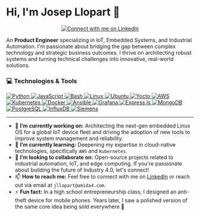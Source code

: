 # Hi, I'm Josep Llopart 👋

<p align="center">
  <a href="https://www.linkedin.com/in/josepllopart/" target="_blank">
    <img src="https://img.shields.io/badge/Connect%20with%20me%20on-LinkedIn-0077B5?style=for-the-badge&logo=linkedin&logoColor=white" alt="Connect with me on LinkedIn"/>
  </a>
</p>


An **Product Engineer** specializing in IoT, Embedded Systems, and Industrial Automation. I'm passionate about bridging the gap between complex technology and strategic business outcomes. I thrive on architecting robust systems and turning technical challenges into innovative, real-world solutions.

### 💻 Technologies & Tools

<p align="left">
  <a href="https://www.python.org" target="_blank" rel="noreferrer">
    <img src="https://img.shields.io/badge/Python-3776AB?style=for-the-badge&logo=python&logoColor=white" alt="Python"/>
  </a>
  <a href="https://developer.mozilla.org/en-US/docs/Web/JavaScript" target="_blank" rel="noreferrer">
    <img src="https://img.shields.io/badge/JavaScript-F7DF1E?style=for-the-badge&logo=javascript&logoColor=black" alt="JavaScript"/>
  </a>
  <a href="https://www.gnu.org/software/bash/" target="_blank" rel="noreferrer">
    <img src="https://img.shields.io/badge/Bash-4EAA25?style=for-the-badge&logo=gnubash&logoColor=white" alt="Bash"/>
  </a>
  <a href="https://www.linux.org/" target="_blank" rel="noreferrer">
    <img src="https://img.shields.io/badge/Linux-FCC624?style=for-the-badge&logo=linux&logoColor=black" alt="Linux"/>
  </a>
    <a href="https://ubuntu.com/" target="_blank" rel="noreferrer">
    <img src="https://img.shields.io/badge/Ubuntu-E95420?style=for-the-badge&logo=ubuntu&logoColor=white" alt="Ubuntu"/>
  </a>
  <a href="https://www.yoctoproject.org/" target="_blank" rel="noreferrer">
    <img src="https://img.shields.io/badge/Yocto-blue?style=for-the-badge&logo=yocto&logoColor=white" alt="Yocto"/>
  </a>
  <a href="https://aws.amazon.com" target="_blank" rel="noreferrer">
    <img src="https://img.shields.io/badge/AWS-232F3E?style=for-the-badge&logo=amazon-aws&logoColor=white" alt="AWS"/>
  </a>
  <a href="https://kubernetes.io" target="_blank" rel="noreferrer">
    <img src="https://img.shields.io/badge/Kubernetes-326CE5?style=for-the-badge&logo=kubernetes&logoColor=white" alt="Kubernetes"/>
  </a>
  <a href="https://www.docker.com/" target="_blank" rel="noreferrer">
    <img src="https://img.shields.io/badge/Docker-2496ED?style=for-the-badge&logo=docker&logoColor=white" alt="Docker"/>
  </a>
   <a href="https://www.ansible.com/" target="_blank" rel="noreferrer">
    <img src="https://img.shields.io/badge/Ansible-EE0000?style=for-the-badge&logo=ansible&logoColor=white" alt="Ansible"/>
  </a>
  <a href="https://grafana.com" target="_blank" rel="noreferrer">
    <img src="https://img.shields.io/badge/Grafana-F46800?style=for-the-badge&logo=grafana&logoColor=white" alt="Grafana"/>
  </a>
  <a href="https://expressjs.com" target="_blank" rel="noreferrer">
    <img src="https://img.shields.io/badge/Express.js-000000?style=for-the-badge&logo=express&logoColor=white" alt="Express.js"/>
  </a>
  <a href="https://www.mongodb.com/" target="_blank" rel="noreferrer">
    <img src="https://img.shields.io/badge/MongoDB-47A248?style=for-the-badge&logo=mongodb&logoColor=white" alt="MongoDB"/>
  </a>
    <a href="https://www.postgresql.org" target="_blank" rel="noreferrer">
    <img src="https://img.shields.io/badge/PostgreSQL-4169E1?style=for-the-badge&logo=postgresql&logoColor=white" alt="PostgreSQL"/>
  </a>
   <a href="https://www.influxdata.com/" target="_blank" rel="noreferrer">
    <img src="https://img.shields.io/badge/InfluxDB-22ADF6?style=for-the-badge&logo=influxdb&logoColor=white" alt="InfluxDB"/>
  </a>
  <a href="https://www.siemens.com" target="_blank" rel="noreferrer">
    <img src="https://img.shields.io/badge/PLC_(Siemens)-009999?style=for-the-badge&logo=siemens&logoColor=white" alt="Siemens"/>
  </a>
</p>

---

- 🔭 **I’m currently working on:** Architecting the next-gen embedded Linux OS for a global IoT device fleet and driving the adoption of new tools to improve system management and reliability.
- 🌱 **I’m currently learning:** Deepening my expertise in cloud-native technologies, specifically `AWS` and `Kubernetes`.
- 🤝 **I’m looking to collaborate on:** Open-source projects related to industrial automation, IoT, and edge computing. If you're passionate about building the future of Industry 4.0, let's connect!
- 📫 **How to reach me:** Feel free to connect with me on [LinkedIn](https://www.linkedin.com/in/josepllopart/) or reach out via email at `jllopart@amida4.com`.
- ⚡ **Fun fact:** In a high school entrepreneurship class, I designed an anti-theft device for mobile phones. Years later, I saw a polished version of the same core idea being sold everywhere 🧐
